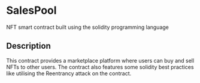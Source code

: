 # SalesPool
NFT smart contract built using the solidity programming language


## Description

This contract provides a marketplace platform where users can buy and sell NFTs to other users.
The contract also features some solidity best practices like utilising the Reentrancy attack on the contract.
